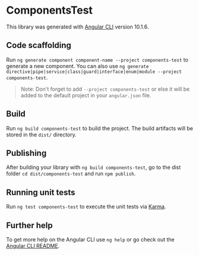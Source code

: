 # ComponentsTest

This library was generated with [Angular CLI](https://github.com/angular/angular-cli) version 10.1.6.

## Code scaffolding

Run `ng generate component component-name --project components-test` to generate a new component. You can also use `ng generate directive|pipe|service|class|guard|interface|enum|module --project components-test`.
> Note: Don't forget to add `--project components-test` or else it will be added to the default project in your `angular.json` file. 

## Build

Run `ng build components-test` to build the project. The build artifacts will be stored in the `dist/` directory.

## Publishing

After building your library with `ng build components-test`, go to the dist folder `cd dist/components-test` and run `npm publish`.

## Running unit tests

Run `ng test components-test` to execute the unit tests via [Karma](https://karma-runner.github.io).

## Further help

To get more help on the Angular CLI use `ng help` or go check out the [Angular CLI README](https://github.com/angular/angular-cli/blob/master/README.md).
